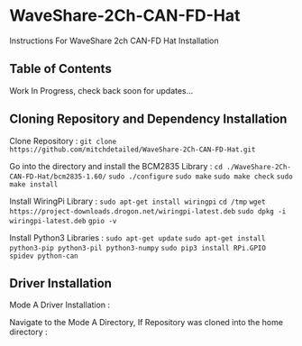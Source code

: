 # WaveShare-2Ch-CAN-FD-Hat
Instructions For WaveShare 2ch CAN-FD Hat Installation

## Table of Contents
Work In Progress, check back soon for updates...


## Cloning Repository and Dependency Installation
Clone Repository :
`git clone https://github.com/mitchdetailed/WaveShare-2Ch-CAN-FD-Hat.git`

Go into the directory and install the BCM2835 Library : 
`cd ./WaveShare-2Ch-CAN-FD-Hat/bcm2835-1.60/`
`sudo ./configure`
`sudo make`
`sudo make check`
`sudo make install`

Install WiringPi Library : 
`sudo apt-get install wiringpi`
`cd /tmp`
`wget https://project-downloads.drogon.net/wiringpi-latest.deb`
`sudo dpkg -i wiringpi-latest.deb`
`gpio -v`

Install Python3 Libraries :
`sudo apt-get update`
`sudo apt-get install python3-pip python3-pil python3-numpy`
`sudo pip3 install RPi.GPIO spidev python-can`

## Driver Installation
Mode A Driver Installation : 

Navigate to the Mode A Directory, If Repository was cloned into the home directory : 


